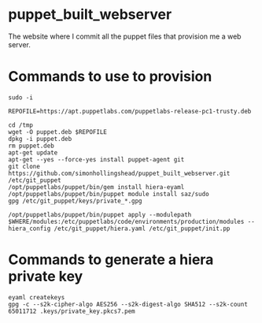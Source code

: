 # puppet_built_webserver
The website where I commit all the puppet files that provision me a web server.

# Commands to use to provision
```shell
sudo -i

REPOFILE=https://apt.puppetlabs.com/puppetlabs-release-pc1-trusty.deb

cd /tmp
wget -O puppet.deb $REPOFILE
dpkg -i puppet.deb
rm puppet.deb
apt-get update
apt-get --yes --force-yes install puppet-agent git
git clone https://github.com/simonhollingshead/puppet_built_webserver.git /etc/git_puppet
/opt/puppetlabs/puppet/bin/gem install hiera-eyaml
/opt/puppetlabs/puppet/bin/puppet module install saz/sudo
gpg /etc/git_puppet/keys/private_*.gpg

/opt/puppetlabs/puppet/bin/puppet apply --modulepath $WHERE/modules:/etc/puppetlabs/code/environments/production/modules --hiera_config /etc/git_puppet/hiera.yaml /etc/git_puppet/init.pp
```

# Commands to generate a hiera private key
```shell
eyaml createkeys
gpg -c --s2k-cipher-algo AES256 --s2k-digest-algo SHA512 --s2k-count 65011712 .keys/private_key.pkcs7.pem
```